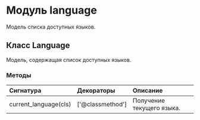 # Модуль language

Модель списка доступных языков.

## Класс Language

Модель, содержащая список доступных языков.

### Методы

| Сигнатура             | Декораторы       | Описание                  |
| :-------------------- | :--------------- | :------------------------ |
| current_language(cls) | ['@classmethod'] | Получение текущего языка. |